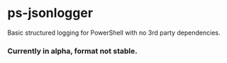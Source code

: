 # ps-jsonlogger
Basic structured logging for PowerShell with no 3rd party dependencies.

### Currently in alpha, format not stable.
